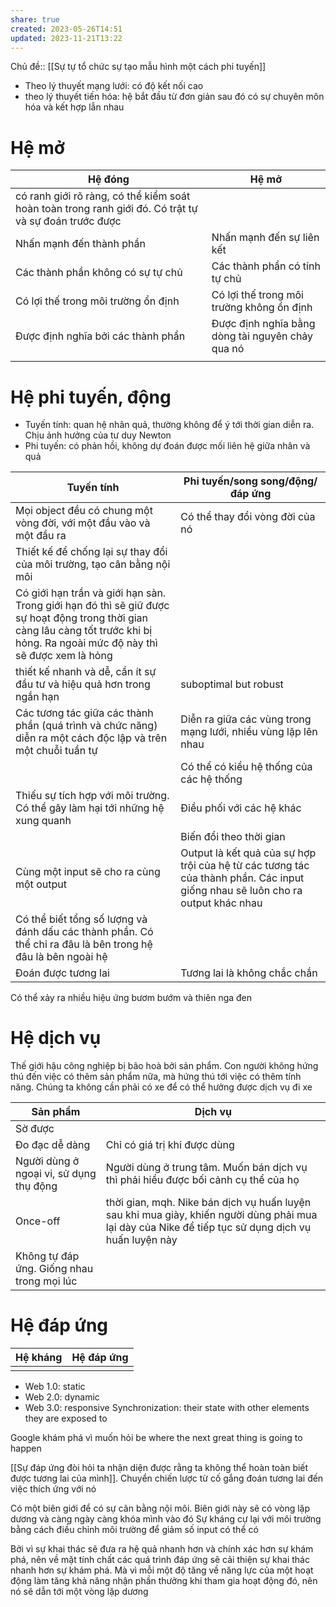 ```yaml
---
share: true
created: 2023-05-26T14:51
updated: 2023-11-21T13:22
---
```

Chủ đề:: [[Sự tự tổ chức sự tạo mẫu hình một cách phi tuyến]]
- Theo lý thuyết mạng lưới: có độ kết nối cao 
- theo lý thuyết tiến hóa: hệ bắt đầu từ đơn giản sau đó có sự chuyên môn hóa và kết hợp lẫn nhau
# Hệ mở
| Hệ đóng                                                                                               | Hệ mở                                            |
| ----------------------------------------------------------------------------------------------------- | ------------------------------------------------ |
| có ranh giới rõ ràng, có thể kiểm soát hoàn toàn trong ranh giới đó. Có trật tự và sự đoán trước được |                                                  |
| Nhấn mạnh đến thành phần                                                                              | Nhấn mạnh đến sự liên kết                        |
| Các thành phần không có sự tự chủ                                                                     | Các thành phần có tính tự chủ                    |
| Có lợi thế trong môi trường ổn định                                                                   | Có lợi thế trong môi trường không ổn định        |
| Được định nghĩa bởi các thành phần                                                                    | Được định nghĩa bằng dòng tài nguyên chảy qua nó |
|                                                                                                       |                                                  |

# Hệ phi tuyến, động 
- Tuyến tính: quan hệ nhân quả, thường không để ý tới thời gian diễn ra. Chịu ảnh hưởng của tư duy Newton
- Phi tuyến: có phản hồi, không dự đoán được mối liên hệ giữa nhân và quả

| Tuyến tính                                                                                                                                                                        | Phi tuyến/song song/động/đáp ứng                                                                                               |
| --------------------------------------------------------------------------------------------------------------------------------------------------------------------------------- | ------------------------------------------------------------------------------------------------------------------------------ |
| Mọi object đều có chung một vòng đời, với một đầu vào và một đầu ra                                                                                                               | Có thể thay đổi vòng đời của nó                                                                                                |
| Thiết kế để chống lại sự thay đổi của môi trường, tạo cân bằng nội môi                                                                                                            |                                                                                                                                |
| Có giới hạn trần và giới hạn sàn. Trong giới hạn đó thì sẽ giữ được sự hoạt động trong thời gian càng lâu càng tốt trước khi bị hỏng. Ra ngoài mức độ này thì sẽ được xem là hỏng |                                                                                                                                |
| thiết kế nhanh và dễ, cần ít sự đầu tư và hiệu quả hơn trong ngắn hạn                                                                                                             | suboptimal but robust                                                                                                          |
| Các tương tác giữa các thành phần (quá trình và chức năng) diễn ra một cách độc lập và trên một chuỗi tuần tự                                                                     | Diễn ra giữa các vùng trong mạng lưới, nhiều vùng lặp lên nhau                                                                 |
|                                                                                                                                                                                   | Có thể có kiểu hệ thống của các hệ thống                                                                                       |
| Thiếu sự tích hợp với môi trường. Có thể gây làm hại tới những hệ xung quanh                                                                                                      | Điều phối với các hệ khác                                                                                                      |
|                                                                                                                                                                                   | Biến đổi theo thời gian                                                                                                        |
| Cùng một input sẽ cho ra cùng một output                                                                                                                                          | Output là kết quả của sự hợp trội của hệ từ các tương tác của thành phần. Các input giống nhau sẽ luôn cho ra output khác nhau |
| Có thể biết tổng số lượng và đánh dấu các thành phần. Có thể chỉ ra đâu là bên trong hệ đâu là bên ngoài hệ                                                                       |                                                                                                                                |
|    Đoán được tương lai                                                                                                                                                                              |   Tương lai là không chắc chắn                                                                                                                             |
Có thể xảy ra nhiều hiệu ứng bươm bướm và thiên nga đen 


# Hệ dịch vụ
Thế giới hậu công nghiệp bị bão hoà bởi sản phẩm. Con người không hứng thú đến việc có thêm sản phẩm nữa, mà hứng thú tới việc có thêm tính năng. Chúng ta không cần phải có xe để có thể hưởng được dịch vụ đi xe

| Sản phẩm                                   | Dịch vụ                                                                                                                                             |
| ------------------------------------------ | --------------------------------------------------------------------------------------------------------------------------------------------------- |
| Sờ được                                    |                                                                                                                                                     |
| Đo đạc dễ dàng                             | Chỉ có giá trị khi được dùng                                                                                                                        |
| Người dùng ở ngoại vi, sử dụng thụ động    | Người dùng ở trung tâm. Muốn bán dịch vụ thì phải hiểu được bối cảnh cụ thể của họ                                                                  |
| Once-off                                   | thời gian, mqh. Nike bán dịch vụ huấn luyện sau khi mua giày, khiến người dùng phải mua lại dày của Nike để tiếp tục sử dụng dịch vụ huấn luyện này |
| Không tự đáp ứng. Giống nhau trong mọi lúc |                                                                                                                                                     |

# Hệ đáp ứng
| Hệ kháng | Hệ đáp ứng |
| -------- | ---------- |
|          |            |
- Web 1.0: static
- Web 2.0: dynamic
- Web 3.0: responsive 
	Synchronization: their state with other elements they are exposed to

Google khám phá vì muốn hỏi be where the next great thing is going to happen

[[Sự đáp ứng đòi hỏi ta nhận diện được rằng ta không thể hoàn toàn biết được tương lai của mình]]. Chuyển chiến lược từ cố gắng đoán tương lai đến việc thích ứng với nó

Có một biên giới để có sự cân bằng nội môi. Biên giới này sẽ có vòng lặp dương và càng ngày càng khóa mình vào đó
Sự kháng cự lại với môi trường bằng cách điều chỉnh môi trường để giảm số input có thể có 

Bởi vì sự khai thác sẽ đưa ra hệ quả nhanh hơn và chính xác hơn sự khám phá, nên về mặt tính chất các quá trình đáp ứng sẽ cải thiện sự khai thác nhanh hơn sự khám phá. Mà vì mỗi một độ tăng về năng lực của một hoạt động làm tăng khả năng nhận phần thưởng khi tham gia hoạt động đó, nên nó sẽ dẫn tới một vòng lặp dương
